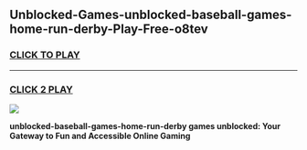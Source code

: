 
## Unblocked-Games-unblocked-baseball-games-home-run-derby-Play-Free-o8tev
<h3>
<a href="https://premium76.site?title=unblocked-baseball-games-home-run-derby&ref=09A">CLICK TO PLAY</a></h3>
<hr>

<h3>
<a href="https://premium76.site?title=unblocked-baseball-games-home-run-derby&ref=09A">CLICK 2 PLAY</a>
  
</h3>

<a href="https://premium76.site?title=unblocked-baseball-games-home-run-derby&ref=09A"><img src="https://clearcache.store/games.png"></a>


**unblocked-baseball-games-home-run-derby games unblocked: Your Gateway to Fun and Accessible Online Gaming**

